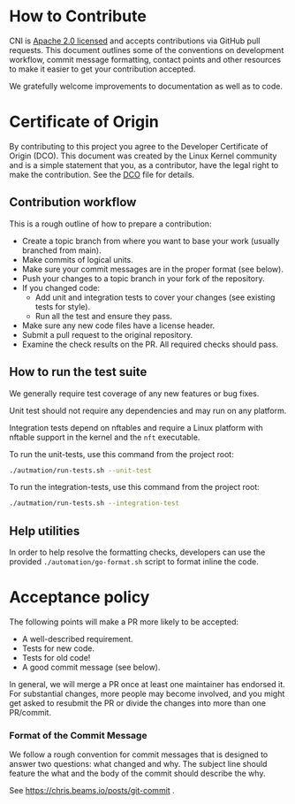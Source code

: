 # How to Contribute

CNI is [Apache 2.0 licensed](LICENSE) and accepts contributions via GitHub
pull requests. This document outlines some of the conventions on development
workflow, commit message formatting, contact points and other resources to make
it easier to get your contribution accepted.

We gratefully welcome improvements to documentation as well as to code.

# Certificate of Origin

By contributing to this project you agree to the Developer Certificate of
Origin (DCO). This document was created by the Linux Kernel community and is a
simple statement that you, as a contributor, have the legal right to make the
contribution. See the [DCO](DCO) file for details.

## Contribution workflow

This is a rough outline of how to prepare a contribution:

- Create a topic branch from where you want to base your work
  (usually branched from main).
- Make commits of logical units.
- Make sure your commit messages are in the proper format (see below).
- Push your changes to a topic branch in your fork of the repository.
- If you changed code:
   - Add unit and integration tests to cover your changes
     (see existing tests for style).
   - Run all the test and ensure they pass.
- Make sure any new code files have a license header.
- Submit a pull request to the original repository.
- Examine the check results on the PR. All required checks should pass.

## How to run the test suite
We generally require test coverage of any new features or bug fixes.

Unit test should not require any dependencies and may run on any platform.

Integration tests depend on nftables and require a Linux platform with nftable
support in the kernel and the `nft` executable.

To run the unit-tests, use this command from the project root:
```bash
./autmation/run-tests.sh --unit-test
```

To run the integration-tests, use this command from the project root:
```bash
./autmation/run-tests.sh --integration-test
```

## Help utilities

In order to help resolve the formatting checks, developers can use the
provided `./automation/go-format.sh` script to format inline the code.


# Acceptance policy

The following points will make a PR more likely to be accepted:

 - A well-described requirement.
 - Tests for new code.
 - Tests for old code!
 - A good commit message (see below).

In general, we will merge a PR once at least one maintainer has endorsed it.
For substantial changes, more people may become involved,
and you might get asked to resubmit the PR or divide the changes into more than
one PR/commit.

### Format of the Commit Message

We follow a rough convention for commit messages that is designed to answer two
questions: what changed and why. The subject line should feature the what and
the body of the commit should describe the why.

See https://chris.beams.io/posts/git-commit .
